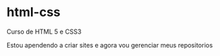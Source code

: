 # html-css
 Curso de HTML 5 e CSS3

Estou apendendo a criar sites e agora vou gerenciar meus repositorios